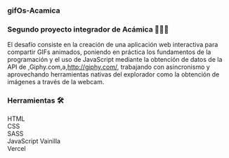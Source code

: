### gifOs-Acamica

### Segundo proyecto integrador de Acámica 👩🏻‍💻

El desafío consiste en la creación de una aplicación web interactiva para compartir GIFs animados, poniendo en práctica los fundamentos de la programación y el uso de JavaScript mediante la obtención de datos de la API de ,Giphy.com,a,http://giphy.com/, trabajando con asincronismo y aprovechando herramientas nativas del explorador como la obtención de imágenes a través de la webcam.


### Herramientas 🛠️

HTML <br>
CSS <br>
SASS <br>
JavaScript Vainilla <br>
Vercel <br>

